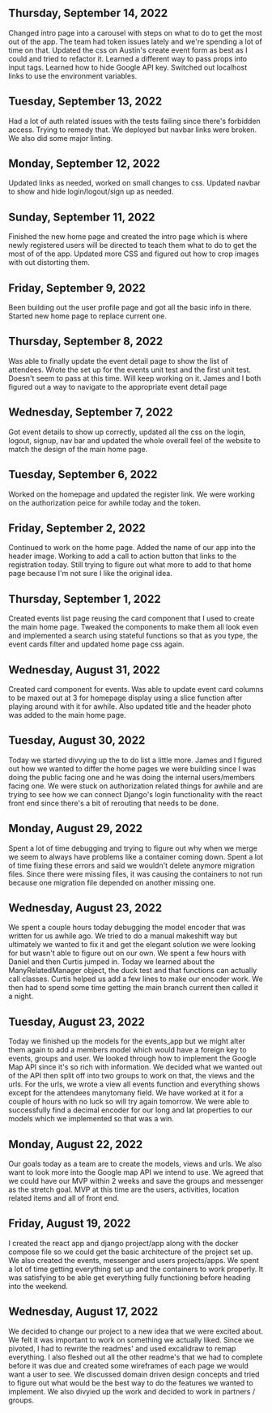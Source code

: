 ## Thursday, September 14, 2022
Changed intro page into a carousel with steps on what
to do to get the most out of the app. The team had token
issues lately and we're spending a lot of time on that.
Updated the css on Austin's create event form as best 
as I could and tried to refactor it. Learned a different
way to pass props into input tags. Learned how to hide
Google API key. Switched out localhost links to use the
environment variables.

## Tuesday, September 13, 2022
Had a lot of auth related issues with the tests failing
since there's forbidden access. Trying to remedy that.
We deployed but navbar links were broken. We also did
some major linting.

## Monday, September 12, 2022
Updated links as needed, worked on small changes to css.
Updated navbar to show and hide login/logout/sign up as
needed.

## Sunday, September 11, 2022
Finished the new home page and created the intro page
which is where newly registered users will be directed
to teach them what to do to get the most of of the app.
Updated more CSS and figured out how to crop images with
out distorting them.

## Friday, September 9, 2022
Been building out the user profile page and got all the
basic info in there. Started new home page to replace
current one.

## Thursday, September 8, 2022
Was able to finally update the event detail page to show
the list of attendees. Wrote the set up for the events
unit test and the first unit test. Doesn't seem to pass
at this time. Will keep working on it. James and I both
figured out a way to navigate to the appropriate event
detail page

## Wednesday, September 7, 2022
Got event details to show up correctly, updated all
the css on the login, logout, signup, nav bar and updated
the whole overall feel of the website to match the design
of the main home page.

## Tuesday, September 6, 2022
Worked on the homepage and updated the register link.
We were working on the authorization peice for awhile
today and the token.

## Friday, September 2, 2022
Continued to work on the home page. Added the name of
our app into the header image. Working to add a call
to action button that links to the registration today.
Still trying to figure out what more to add to that
home page because I'm not sure I like the original idea.

## Thursday, September 1, 2022
Created events list page reusing the card component
that I used to create the main home page. Tweaked
the components to make them all look even and implemented
a search using stateful functions so that as you type, the
event cards filter and updated home page css again.

## Wednesday, August 31, 2022
Created card component for events. Was able to update 
event card columns to be maxed out at 3 for homepage
display using a slice function after playing around
with it for awhile. Also updated title and the header
photo was added to the main home page.

## Tuesday, August 30, 2022
Today we started divvying up the to do list a little more. James
and I figured out how we wanted to differ the home pages we were
building since I was doing the public facing one and he was doing
the internal users/members facing one. We were stuck on authorization
related things for awhile and are trying to see how we can connect
Django's login functionality with the react front end since there's
a bit of rerouting that needs to be done.


## Monday, August 29, 2022
Spent a lot of time debugging and trying to figure out why when we
merge we seem to always have problems like a container coming down.
Spent a lot of time fixing these errors and said we wouldn't delete
anymore migration files. Since there were missing files, it was
causing the containers to not run because one migration file depended
on another missing one.

## Wednesday, August 23, 2022
We spent a couple hours today debugging the model encoder that was
written for us awhile ago. We tried to do a manual makeshift way but
ultimately we wanted to fix it and get the elegant solution we were
looking for but wasn't able to figure out on our own. We spent a few
hours with Daniel and then Curtis jumped in. Today we learned about
the ManyRelatedManager object, the duck test and that functions can
actually call classes. Curtis helped us add a few lines to make our
encoder work. We then had to spend some time getting the main branch
current then called it a night.

## Tuesday, August 23, 2022
Today we finished up the models for the events_app but we might alter
them again to add a members model which would have a foreign key to
events, groups and user. We looked through how to implement the Google
Map API since it's so rich with information. We decided what we wanted
out of the API then split off into two groups to work on that, the views
and the urls. For the urls, we wrote a view all events function and
everything shows except for the attendees manytomany field. We have worked
at it for a couple of hours with no luck so will try again tomorrow. We
were able to successfully find a decimal encoder for our long and lat
properties to our models which we implemented so that was a win.

## Monday, August 22, 2022
Our goals today as a team are to create the models, views and urls.
We also want to look more into the Google map API we intend to use.
We agreed that we could have our MVP within 2 weeks and save the 
groups and messenger as the stretch goal. MVP at this time are the users,
activities, location related items and all of front end.

## Friday, August 19, 2022
I created the react app and django project/app along with the docker
compose file so we could get the basic architecture of the project
set up. We also created the events, messenger and users projects/apps.
We spent a lot of time getting everything set up and the containers to
work properly. It was satisfying to be able get everything fully 
functioning before heading into the weekend.


## Wednesday, August 17, 2022
We decided to change our project to a new idea that we were excited about.
We felt it was important to work on something we actually liked. Since we
pivoted, I had to rewrite the readmes' and used excalidraw to remap
everything. I also fleshed out all the other readme's that we had to
complete before it was due and created some wireframes of each page we
would want a user to see. We discussed domain driven design concepts
and tried to figure out what would be the best way to do the features
we wanted to implement. We also divyied up the work and decided to work
in partners / groups.